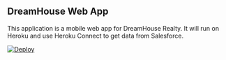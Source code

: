 DreamHouse Web App
------------------

This application is a mobile web app for DreamHouse Realty. It will run on Heroku and use Heroku Connect to get data from Salesforce.

<a href="https://heroku.com/deploy?template=https://github.com/fabianvontiedemann/intro-to-heroku">
  <img src="https://www.herokucdn.com/deploy/button.svg" alt="Deploy">
</a>
